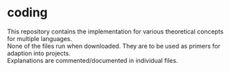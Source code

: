 # coding
This repository contains the implementation for various theoretical concepts for multiple languages.<br>
None of the files run when downloaded. They are to be used as primers for adaption into projects. <br> 
Explanations are commented/documented in individual files.
